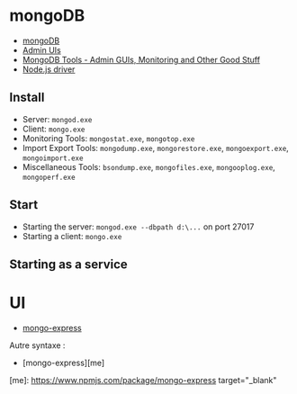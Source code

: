# mongoDB

- [mongoDB](https://www.mongodb.org/)
- [Admin UIs](http://docs.mongodb.org/ecosystem/tools/administration-interfaces/)
- [MongoDB Tools - Admin GUIs, Monitoring and Other Good Stuff](http://mongodb-tools.com/)
- [Node.js driver](http://docs.mongodb.org/ecosystem/drivers/node-js/)

## Install
- Server: ```mongod.exe```
- Client: ```mongo.exe```
- Monitoring Tools: ```mongostat.exe```, ```mongotop.exe```
- Import Export Tools: ```mongodump.exe```, ```mongorestore.exe```, ```mongoexport.exe```, ```mongoimport.exe```
- Miscellaneous Tools: ```bsondump.exe```, ```mongofiles.exe```, ```mongooplog.exe```, ```mongoperf.exe```

## Start
- Starting the server: ```mongod.exe --dbpath d:\...``` on port 27017
- Starting a client: ```mongo.exe```

## Starting as a service


# UI 
- [mongo-express](https://www.npmjs.com/package/mongo-express)

Autre syntaxe :
- [mongo-express][me]

[me]: https://www.npmjs.com/package/mongo-express target="_blank"